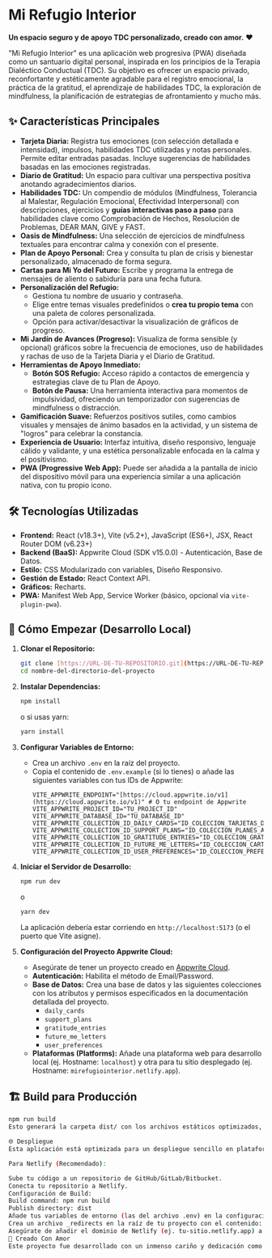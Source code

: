 # Mi Refugio Interior

**Un espacio seguro y de apoyo TDC personalizado, creado con amor.** ❤️

"Mi Refugio Interior" es una aplicación web progresiva (PWA) diseñada como un santuario digital personal, inspirada en los principios de la Terapia Dialéctico Conductual (TDC). Su objetivo es ofrecer un espacio privado, reconfortante y estéticamente agradable para el registro emocional, la práctica de la gratitud, el aprendizaje de habilidades TDC, la exploración de mindfulness, la planificación de estrategias de afrontamiento y mucho más.

## ✨ Características Principales

* **Tarjeta Diaria:** Registra tus emociones (con selección detallada e intensidad), impulsos, habilidades TDC utilizadas y notas personales. Permite editar entradas pasadas. Incluye sugerencias de habilidades basadas en las emociones registradas.
* **Diario de Gratitud:** Un espacio para cultivar una perspectiva positiva anotando agradecimientos diarios.
* **Habilidades TDC:** Un compendio de módulos (Mindfulness, Tolerancia al Malestar, Regulación Emocional, Efectividad Interpersonal) con descripciones, ejercicios y **guías interactivas paso a paso** para habilidades clave como Comprobación de Hechos, Resolución de Problemas, DEAR MAN, GIVE y FAST.
* **Oasis de Mindfulness:** Una selección de ejercicios de mindfulness textuales para encontrar calma y conexión con el presente.
* **Plan de Apoyo Personal:** Crea y consulta tu plan de crisis y bienestar personalizado, almacenado de forma segura.
* **Cartas para Mi Yo del Futuro:** Escribe y programa la entrega de mensajes de aliento o sabiduría para una fecha futura.
* **Personalización del Refugio:**
    * Gestiona tu nombre de usuario y contraseña.
    * Elige entre temas visuales predefinidos o **crea tu propio tema** con una paleta de colores personalizada.
    * Opción para activar/desactivar la visualización de gráficos de progreso.
* **Mi Jardín de Avances (Progreso):** Visualiza de forma sensible (y opcional) gráficos sobre la frecuencia de emociones, uso de habilidades y rachas de uso de la Tarjeta Diaria y el Diario de Gratitud.
* **Herramientas de Apoyo Inmediato:**
    * **Botón SOS Refugio:** Acceso rápido a contactos de emergencia y estrategias clave de tu Plan de Apoyo.
    * **Botón de Pausa:** Una herramienta interactiva para momentos de impulsividad, ofreciendo un temporizador con sugerencias de mindfulness o distracción.
* **Gamificación Suave:** Refuerzos positivos sutiles, como cambios visuales y mensajes de ánimo basados en la actividad, y un sistema de "logros" para celebrar la constancia.
* **Experiencia de Usuario:** Interfaz intuitiva, diseño responsivo, lenguaje cálido y validante, y una estética personalizable enfocada en la calma y el positivismo.
* **PWA (Progressive Web App):** Puede ser añadida a la pantalla de inicio del dispositivo móvil para una experiencia similar a una aplicación nativa, con tu propio icono.

## 🛠️ Tecnologías Utilizadas

* **Frontend:** React (v18.3+), Vite (v5.2+), JavaScript (ES6+), JSX, React Router DOM (v6.23+)
* **Backend (BaaS):** Appwrite Cloud (SDK v15.0.0) - Autenticación, Base de Datos.
* **Estilo:** CSS Modularizado con variables, Diseño Responsivo.
* **Gestión de Estado:** React Context API.
* **Gráficos:** Recharts.
* **PWA:** Manifest Web App, Service Worker (básico, opcional via `vite-plugin-pwa`).

## 🚀 Cómo Empezar (Desarrollo Local)

1.  **Clonar el Repositorio:**
    ```bash
    git clone [https://URL-DE-TU-REPOSITORIO.git](https://URL-DE-TU-REPOSITORIO.git)
    cd nombre-del-directorio-del-proyecto
    ```

2.  **Instalar Dependencias:**
    ```bash
    npm install
    ```
    o si usas yarn:
    ```bash
    yarn install
    ```

3.  **Configurar Variables de Entorno:**
    * Crea un archivo `.env` en la raíz del proyecto.
    * Copia el contenido de `.env.example` (si lo tienes) o añade las siguientes variables con tus IDs de Appwrite:
        ```env
        VITE_APPWRITE_ENDPOINT="[https://cloud.appwrite.io/v1](https://cloud.appwrite.io/v1)" # O tu endpoint de Appwrite
        VITE_APPWRITE_PROJECT_ID="TU_PROJECT_ID"
        VITE_APPWRITE_DATABASE_ID="TU_DATABASE_ID"
        VITE_APPWRITE_COLLECTION_ID_DAILY_CARDS="ID_COLECCION_TARJETAS_DIARIAS"
        VITE_APPWRITE_COLLECTION_ID_SUPPORT_PLANS="ID_COLECCION_PLANES_APOYO"
        VITE_APPWRITE_COLLECTION_ID_GRATITUDE_ENTRIES="ID_COLECCION_GRATITUD"
        VITE_APPWRITE_COLLECTION_ID_FUTURE_ME_LETTERS="ID_COLECCION_CARTAS_FUTURO"
        VITE_APPWRITE_COLLECTION_ID_USER_PREFERENCES="ID_COLECCION_PREFERENCIAS_USUARIO"
        ```

4.  **Iniciar el Servidor de Desarrollo:**
    ```bash
    npm run dev
    ```
    o
    ```bash
    yarn dev
    ```
    La aplicación debería estar corriendo en `http://localhost:5173` (o el puerto que Vite asigne).

5.  **Configuración del Proyecto Appwrite Cloud:**
    * Asegúrate de tener un proyecto creado en [Appwrite Cloud](https://cloud.appwrite.io/).
    * **Autenticación:** Habilita el método de Email/Password.
    * **Base de Datos:** Crea una base de datos y las siguientes colecciones con los atributos y permisos especificados en la documentación detallada del proyecto.
        * `daily_cards`
        * `support_plans`
        * `gratitude_entries`
        * `future_me_letters`
        * `user_preferences`
    * **Plataformas (Platforms):** Añade una plataforma web para desarrollo local (ej. Hostname: `localhost`) y otra para tu sitio desplegado (ej. Hostname: `mirefugiointerior.netlify.app`).

## 🏗️ Build para Producción

```bash
npm run build
Esto generará la carpeta dist/ con los archivos estáticos optimizados, listos para ser desplegados en cualquier plataforma de hosting de sitios estáticos.

🌐 Despliegue
Esta aplicación está optimizada para un despliegue sencillo en plataformas como Netlify, Vercel o Firebase Hosting.

Para Netlify (Recomendado):

Sube tu código a un repositorio de GitHub/GitLab/Bitbucket.
Conecta tu repositorio a Netlify.
Configuración de Build:
Build command: npm run build
Publish directory: dist
Añade tus variables de entorno (las del archivo .env) en la configuración del sitio en Netlify.
Crea un archivo _redirects en la raíz de tu proyecto con el contenido: /* /index.html 200 para el correcto funcionamiento del enrutamiento SPA.
Asegúrate de añadir el dominio de Netlify (ej. tu-sitio.netlify.app) a las "Platforms" de tu proyecto Appwrite.
💖 Creado Con Amor
Este proyecto fue desarrollado con un inmenso cariño y dedicación como un regalo personal y una herramienta de apoyo.